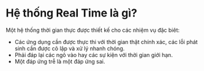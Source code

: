 # Hệ thống Real Time là gì?
Một hệ thống thời gian thực được thiết kế cho các nhiệm vụ đặc biêt:
  * Các ứng dụng cần được thực thi với thời gian thật chính xác, các lỗi phát sinh cần được cô lập và xử lý nhanh chóng.
  * Phải đáp lại các ngõ vào hay các sự kiện với thời gian giới hạn.
  * Một đáp ứng trễ là một đáp ứng sai.



